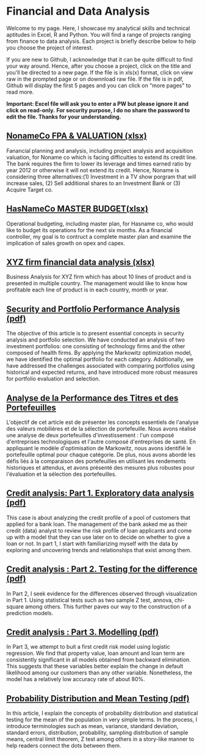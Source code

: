 # Financial and Data Analysis

Welcome to my page. Here, I showcase my analytical skills and technical aptitudes in Excel, R and Python. You will find a range of projects ranging from finance to data analysis. Each project is briefly describe below to help you choose the project of interest.

If you are new to Github, I acknowledge that it can be quite difficult to find your way around. Hence, after you choose a project, click on the title and you'll be directed to a new page. If the file is in xls(x) format, click on view raw in the prompted page or on downnload raw file. If the file is in pdf, Github will display the first 5 pages and you can click on "more pages" to read more. 

**Important: Excel file will ask you to enter a PW but please ignore it and click on read-only.**
**For security purpose, I do no share the password to edit the file. Thanks for your understanding.**

## [NonameCo FPA & VALUATION (xlsx)]( https://github.com/eliediwa9/Financial-Planning-and-Analysis/blob/main/NoNameCo%20FPA%20%26%20valuation.xlsx)
Fanancial planning and analysis, including project analysis and acquisition valuation, for Noname co which is facing difficulties to extend its credit line. The bank requires the firm to lower its leverage and times earned ratio by year 2012 or otherwise it will not extend its credit. Hence, Noname is considering three alternatives:(1) Investment in a TV show porgram that will increase sales, (2) Sell additional shares to an Investment Bank or (3) Acquire Target co. 


## [HasNameCo MASTER BUDGET(xlsx)](https://github.com/eliediwa9/Financial-Planning-and-Analysis/blob/main/HasNameCo%20Master-Plan.xlsx)
Operational budgeting, including master plan, for Hasname co, who would like to budget its operations for the next six months. As a financial controller, my goal is to contruct a complete master plan and examine the implication of sales growth on opex and capex.


## [XYZ firm financial data analysis (xlsx)](https://github.com/eliediwa9/Financial-Planning-and-Analysis/blob/main/XYZ%20Financial%20data%20analysis.xlsx)
Business Analysis for XYZ firm which has about 10 lines of product and is presented in multiple country. The management would like to know how profitable each line of product is in each country, month or year. 

## [Security and Portfolio Performance Analysis (pdf)](https://github.com/eliediwa9/Financial-and-Data-Analysis/blob/main/Security%20and%20Portfolio%20Performance%20Analysis%20.pdf)
The objective of this article is to present essential concepts in security analysis and portfolio selection. We have conducted an analysis of two investment portfolios: one consisting of technology firms and the other composed of health firms. By applying the Markowitz optimization model, we have identified the optimal portfolio for each category. Additionally, we have addressed the challenges associated with comparing portfolios using historical and expected returns, and have introduced more robust measures for portfolio evaluation and selection.

## [Analyse de la Performance des Titres et des Portefeuilles](https://github.com/eliediwa9/Financial-and-Data-Analysis/blob/main/Analyse%20de%20la%20Performance%20des%20Titres%20et%20des%20Portefeuilles.pdf)
L'objectif de cet article est de présenter les concepts essentiels de l'analyse des valeurs mobilières et de la sélection de portefeuille. Nous avons réalisé une analyse de deux portefeuilles d'investissement : l'un composé d'entreprises technologiques et l'autre composé d'entreprises de santé. En appliquant le modèle d'optimisation de Markowitz, nous avons identifié le portefeuille optimal pour chaque catégorie. De plus, nous avons abordé les défis liés à la comparaison des portefeuilles en utilisant les rendements historiques et attendus, et avons présenté des mesures plus robustes pour l'évaluation et la sélection des portefeuilles.

## [Credit analysis: Part 1. Exploratory data analysis (pdf)](https://github.com/eliediwa9/Financial-and-Data-Analysis/blob/main/Credit%20Analysis%20Part%201.pdf)
This case is about analyzing the credit profile of a pool of customers that applied for a bank loan. The management of the bank asked me as their credit (data) analyst to review the risk profile of loan applicants and come up with a model that they can use later on to decide on whether to give a loan or not. In part 1, I start with familiarizing myself with the data by exploring and uncovering trends and relationships that exist among them.

## [Credit analysis : Part 2. Testing for the difference (pdf)](https://github.com/eliediwa9/Financial-and-Data-Analysis/blob/main/Credit%20Analysis%20Part%202.pdf)
In Part 2, I seek evidence for the differences observed through visualization in Part 1. Using statistical tests such as two sample Z test, annova, chi-square among others. This further paves our way to the construction of a prediction models.

## [Credit analysis : Part 3. Modelling (pdf)](https://github.com/eliediwa9/Financial-and-Data-Analysis/blob/main/Credit%20Analysis%20Part%203.pdf)
In Part 3, we attempt to buit a first credit risk model using logistic regression. We find that property value, loan amount and loan term are consistently significant in all models obtained from backward elimination. This suggests that these variables better explain the change in default likelihood among our customers than any other variable. Nonetheless, the model has a relatively low accuracy rate of about 80%. 

## [Probability Distribution and Mean Testing (pdf)](https://github.com/eliediwa9/Financial-and-Data-Analysis/blob/main/Probability%20Distribution%20and%20Statistical%20Testing%20.pdf)
In this article, I explain the concepts of probability distribution and statistical testing for the mean of the population in very simple terms. In the process, I introduce terminologies such as mean, variance, standard deviation, standard errors, distribution, probability, sampling distribution of sample means, central limit theorem, Z test among others in a story-like manner to help readers connect the dots between them. 

